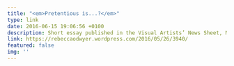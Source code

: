 ```yaml
---
title: "<em>Pretentious is...?</em>"
type: link
date: 2016-06-15 19:06:56 +0100
description: Short essay published in the Visual Artists’ News Sheet, May-June 2016
link: https://rebeccaodwyer.wordpress.com/2016/05/26/3940/
featured: false
img: ''
---
```

